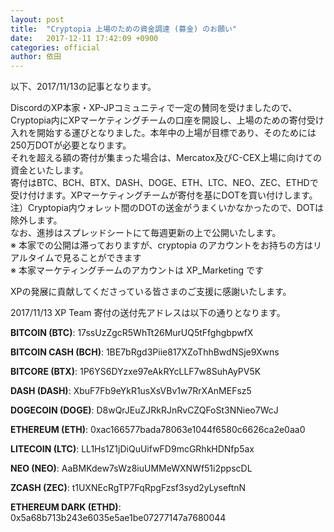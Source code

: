 ```yaml
---
layout: post
title:  "Cryptopia 上場のための資金調達 (募金) のお願い"
date:   2017-12-11 17:42:09 +0900
categories: official
author: 依田
---
```

以下、2017/11/13の記事となります。  

DiscordのXP本家・XP-JPコミュニティで一定の賛同を受けましたので、Cryptopia内にXPマーケティングチームの口座を開設し、上場のための寄付受け入れを開始する運びとなりました。本年中の上場が目標であり、そのためには250万DOTが必要となります。  
それを超える額の寄付が集まった場合は、Mercatox及びC-CEX上場に向けての資金といたします。  
寄付はBTC、BCH、BTX、DASH、DOGE、ETH、LTC、NEO、ZEC、ETHDで受け付けます。XPマーケティングチームが寄付を基にDOTを買い付けします。 注）Cryptopia内ウォレット間のDOTの送金がうまくいかなかったので、DOTは除外します。  
なお、進捗はスプレッドシートにて毎週更新の上で公開いたします。  
※ 本家での公開は滞っておりますが、cryptopia のアカウントをお持ちの方はリアルタイムで見ることができます  
※ 本家マーケティングチームのアカウントは XP_Marketing です  

XPの発展に貢献してくださっている皆さまのご支援に感謝いたします。  

2017/11/13 XP Team 寄付の送付先アドレスは以下の通りとなります。  

**BITCOIN (BTC)**: 17ssUzZgcR5WhTt26MurUQ5tFfghgbpwfX  

**BITCOIN CASH (BCH)**: 1BE7bRgd3Piie817XZoThhBwdNSje9Xwns  

**BITCORE (BTX)**: 1P6YS6DYzxe97eAkRYcLLF7w8SuhAyPV5K  

**DASH (DASH)**: XbuF7Fb9eYkR1usXsVBv1w7RrXAnMEFsz5  

**DOGECOIN (DOGE)**: D8wQrJEuZJRkRJnRvCZQFoSt3NNieo7WcJ  

**ETHEREUM (ETH)**: 0xac166577bada78063e1044f6580c6626ca2e0aa0  

**LITECOIN (LTC)**: LL1Hs1Z1jDiQuUifwFD9mcGRhkHDNfp5ax  

**NEO (NEO)**: AaBMKdew7sWz8iuUMMeWXNWf51i2ppscDL  

**ZCASH (ZEC)**: t1UXNEcRgTP7FqRpgFzsf3syd2yLyseftnN  

**ETHEREUM DARK (ETHD)**: 0x5a68b713b243e6035e5ae1be07277147a7680044
